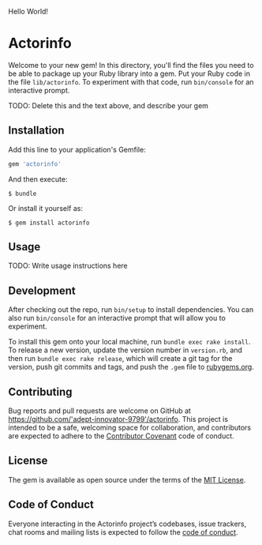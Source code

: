 Hello World!

# Actorinfo

Welcome to your new gem! In this directory, you'll find the files you need to be able to package up your Ruby library into a gem. Put your Ruby code in the file `lib/actorinfo`. To experiment with that code, run `bin/console` for an interactive prompt.

TODO: Delete this and the text above, and describe your gem

## Installation

Add this line to your application's Gemfile:

```ruby
gem 'actorinfo'
```

And then execute:

    $ bundle

Or install it yourself as:

    $ gem install actorinfo

## Usage

TODO: Write usage instructions here

## Development

After checking out the repo, run `bin/setup` to install dependencies. You can also run `bin/console` for an interactive prompt that will allow you to experiment.

To install this gem onto your local machine, run `bundle exec rake install`. To release a new version, update the version number in `version.rb`, and then run `bundle exec rake release`, which will create a git tag for the version, push git commits and tags, and push the `.gem` file to [rubygems.org](https://rubygems.org).

## Contributing

Bug reports and pull requests are welcome on GitHub at https://github.com/'adept-innovator-9799'/actorinfo. This project is intended to be a safe, welcoming space for collaboration, and contributors are expected to adhere to the [Contributor Covenant](http://contributor-covenant.org) code of conduct.

## License

The gem is available as open source under the terms of the [MIT License](https://opensource.org/licenses/MIT).

## Code of Conduct

Everyone interacting in the Actorinfo project’s codebases, issue trackers, chat rooms and mailing lists is expected to follow the [code of conduct](https://github.com/'adept-innovator-9799'/actorinfo/blob/master/CODE_OF_CONDUCT.md).
